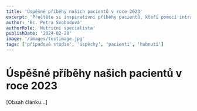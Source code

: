 ```yaml
---
title: 'Úspěšné příběhy našich pacientů v roce 2023'
excerpt: 'Přečtěte si inspirativní příběhy pacientů, kteří pomocí intragastrického balónu dosáhli významného úbytku váhy.'
author: 'Bc. Petra Svobodová'
authorRole: 'Nutriční specialista'
publishDate: '2024-02-20'
image: '/images/testimage.jpg'   
tags: ['případové studie', 'úspěchy', 'pacienti', 'hubnutí']
---
```


# Úspěšné příběhy našich pacientů v roce 2023

[Obsah článku...]